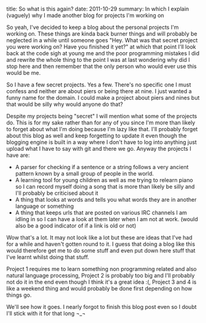 title: So what is this again?
date: 2011-10-29
summary: In which I explain (vaguely) why I made another blog for projects I'm working on

So yeah, I've decided to keep a blog about the personal projects I'm working on. These things are kinda back burner things and will probably be neglected in a while until someone goes "Hey. What was that secret project you were working on? Have you finished it yet?" at which that point I'll look back at the code sigh at young me and the poor programming mistakes I did and rewrite the whole thing to the point I was at last wondering why did I stop here and then remember that the only person who would ever use this would be me.

So I have a few secret projects. Yes a few. There's no specific one I must confess and neither are about piers or being there at nine. I just wanted a funny name for the domain. I could make a project about piers and nines but that would be silly why would anyone do that?

Despite my projects being "secret" I will mention what some of the projects do. This is for my sake rather than for any of you since I'm more than likely to forget about what I'm doing because I'm lazy like that. I'll probably forget about this blog as well and keep forgetting to update it even though the blogging engine is built in a way where I don't have to log into anything just upload what I have to say with git and there we go. Anyway the projects I have are:

* A parser for checking if a sentence or a string follows a very ancient pattern known by a small group of people in the world.
* A learning tool for young children as well as me trying to relearn piano so I can record myself doing a song that is more than likely be silly and I'll probably be criticised about it
* A thing that looks at words and tells you what words they are in another language or something
* A thing that keeps urls that are posted on various IRC channels I am idling in so I can have a look at them later when I am not at work. (would also be a good indicator of if a link is old or not)

Wow that's a lot. It may not look like a lot but these are ideas that I've had for a while and haven't gotten round to it. I guess that doing a blog like this would therefore get me to do some stuff and even put down here stuff that I've learnt whilst doing that stuff.

Project 1 requires me to learn something non programming related and also natural language processing, Project 2 is probably too big and I'll probably not do it in the end even though I think it's a great idea :(, Project 3 and 4 is like a weekend thing and would probably be done first depending on how things go.

We'll see how it goes. I nearly forgot to finish this blog post even so I doubt I'll stick with it for that long ¬_¬
